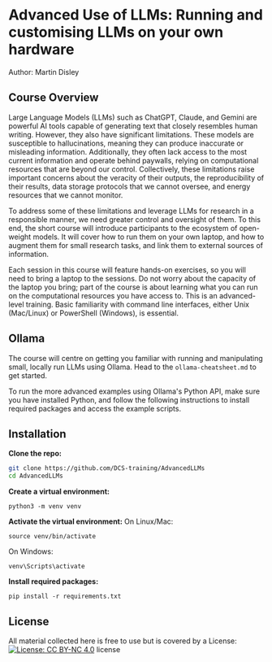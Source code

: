 # Advanced Use of LLMs: Running and customising LLMs on your own hardware
Author: Martin Disley 
## Course Overview

Large Language Models (LLMs) such as ChatGPT, Claude, and Gemini are powerful AI tools capable of generating text that closely resembles human writing. However, they also have significant limitations. These models are susceptible to hallucinations, meaning they can produce inaccurate or misleading information. Additionally, they often lack access to the most current information and operate behind paywalls, relying on computational resources that are beyond our control. Collectively, these limitations raise important concerns about the veracity of their outputs, the reproducibility of their results, data storage protocols that we cannot oversee, and energy resources that we cannot monitor.

To address some of these limitations and leverage LLMs for research in a responsible manner, we need greater control and oversight of them. To this end, the short course will introduce participants to the ecosystem of open-weight models. It will cover how to run them on your own laptop, and how to augment them for small research tasks, and link them to external sources of information.

Each session in this course will feature hands-on exercises, so you will need to bring a laptop to the sessions. Do not worry about the capacity of the laptop you bring; part of the course is about learning what you can run on the computational resources you have access to. This is an advanced-level training. Basic familiarity with command line interfaces, either Unix (Mac/Linux) or PowerShell (Windows), is essential.

## Ollama

The course will centre on getting you familiar with running and manipulating small, locally run LLMs using Ollama. Head to the `ollama-cheatsheet.md` to get started. 

To run the more advanced examples using Ollama's Python API, make sure you have installed Python, and follow the following instructions to install required packages and access the example scripts.

## Installation
**Clone the repo:**
```bash
git clone https://github.com/DCS-training/AdvancedLLMs
cd AdvancedLLMs
```
**Create a virtual environment:**
```
python3 -m venv venv
```

**Activate the virtual environment:**
On Linux/Mac:
```
source venv/bin/activate
```
On Windows:
```
venv\Scripts\activate
```

**Install required packages:**
```
pip install -r requirements.txt
```

## License
All material collected here is free to use but is covered by a License: [![License: CC BY-NC 4.0](https://licensebuttons.net/l/by-nc/4.0/80x15.png)](https://creativecommons.org/licenses/by-nc/4.0/) license
